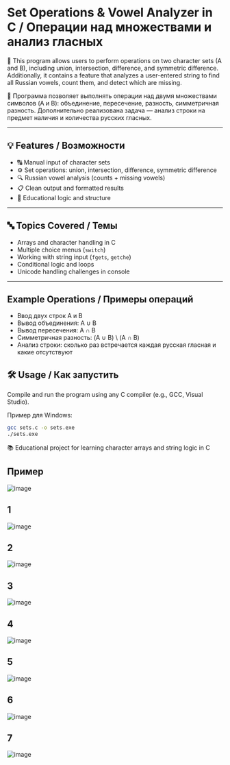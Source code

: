 # Set Operations & Vowel Analyzer in C / Операции над множествами и анализ гласных

📌 This program allows users to perform operations on two character sets (A and B), including union, intersection, difference, and symmetric difference. Additionally, it contains a feature that analyzes a user-entered string to find all Russian vowels, count them, and detect which are missing.

📌 Программа позволяет выполнять операции над двумя множествами символов (A и B): объединение, пересечение, разность, симметричная разность. Дополнительно реализована задача — анализ строки на предмет наличия и количества русских гласных.

---

## 💡 Features / Возможности

- 🔠 Manual input of character sets
- ⚙️ Set operations: union, intersection, difference, symmetric difference
- 🔍 Russian vowel analysis (counts + missing vowels)
- 📋 Clean output and formatted results
- 🧠 Educational logic and structure

---

## 🔤 Topics Covered / Темы

- Arrays and character handling in C
- Multiple choice menus (`switch`)
- Working with string input (`fgets`, `getche`)
- Conditional logic and loops
- Unicode handling challenges in console

---
## Example Operations / Примеры операций
- Ввод двух строк A и B
- Вывод объединения: A ∪ B
- Вывод пересечения: A ∩ B
- Симметричная разность: (A ∪ B) \ (A ∩ B)
- Анализ строки: сколько раз встречается каждая русская гласная и какие отсутствуют


## 🛠 Usage / Как запустить

Compile and run the program using any C compiler (e.g., GCC, Visual Studio).

Пример для Windows:
```bash
gcc sets.c -o sets.exe
./sets.exe 
```
📚 Educational project for learning character arrays and string logic in C
## Пример
![image](https://github.com/user-attachments/assets/d72499d4-b6ab-4d50-9cc2-1e39bce804b2)
## 1
![image](https://github.com/user-attachments/assets/d37429d0-683f-4934-9165-e8e589a4f7a2)
## 2
![image](https://github.com/user-attachments/assets/476aef78-88a3-43e9-8df1-bed97857bb30)
## 3
![image](https://github.com/user-attachments/assets/85f917ed-ab09-4cac-bf0f-a8834f258c21)
## 4
![image](https://github.com/user-attachments/assets/b719f3e0-8199-4044-aedd-7d8d028991e2)
## 5
![image](https://github.com/user-attachments/assets/1fe0c4bc-3d5a-48dd-9521-a9ee9675ccbd)
## 6
![image](https://github.com/user-attachments/assets/7bd104b6-315b-47bc-8a33-1541b8ab98c8)
## 7
![image](https://github.com/user-attachments/assets/962da792-6bd1-4b5c-97c3-19e2f919f406)
